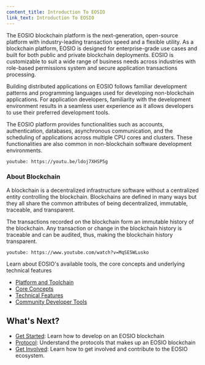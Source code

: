 ```yaml
---
content_title: Introduction To EOSIO
link_text: Introduction To EOSIO
---
```


The EOSIO blockchain platform is the next-generation, open-source platform with industry-leading transaction speed and a flexible utility. As a blockchain platform, EOSIO is designed for enterprise-grade use cases and built for both public and private blockchain deployments. EOSIO is customizable to suit a wide range of business needs across industries with role-based permissions system and secure application transactions processing.

Building distributed applications on EOSIO follows familiar development patterns and programming languages used for developing non-blockchain applications. For application developers, familiarity with the development environment results in a seamless user experience as it allows developers to use their preferred development tools.

The EOSIO platform provides functionalities such as accounts, authentication, databases, asynchronous communication, and the scheduling of applications across multiple CPU cores and clusters. These functionalities are also common in non-blockchain software development environments.

`youtube: https://youtu.be/ldoj7XHSP5g`

### About Blockchain
A blockchain is a decentralized infrastructure software without a centralized entity controlling the blockchain. Blockchains are defined in many ways but they all share the common attributes of being decentralized, immutable, traceable, and transparent.

The transactions recorded on the blockchain form an immutable history of the blockchain. Any transaction or change in the blockchain history is traceable and can be audited, thus, making the blockchain history transparent.

`youtube: https://www.youtube.com/watch?v=MqSE5WLusko`

Learn about EOSIO's available tools, the core concepts and underlying technical features

- [Platform and Toolchain](10_platform_and_toolchain.md)
- [Core Concepts](20_core_concepts.md)
- [Technical Features](30_technical_features.md)
- [Community Developer Tools](40_community-developer-tools.md)

## What's Next?
- [Get Started](../60_eosio-getting-started-guide/index.md): Learn how to develop on an EOSIO blockchain
- [Protocol](../60_eosio-getting-started-guide/40_protocol-guides/index.md): Understand the protocols that makes up an EOSIO blockchain
- [Get Involved](../96_get-involved/index.md): Learn how to get involved and contribute to the EOSIO ecosystem.



